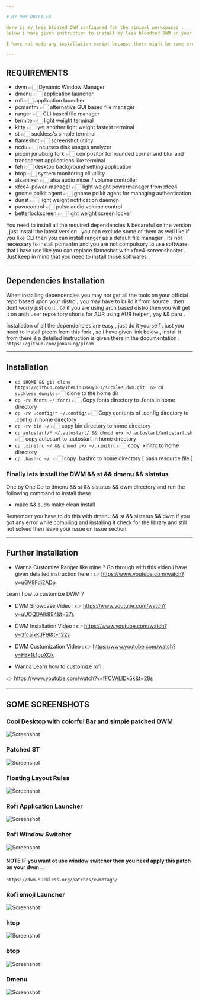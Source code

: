```yaml
---

# MY DWM DOTFILES

Here is my less bloated DWM configured for the minimal workspaces . 
below i have given instruction to install my less bloadted DWM on your distro . 

I have not made any installation script because there might be some erros while using this , so you need to setup all the things and configuration manually , so that you will understand how these configuration works and where to place the configuration files and what to install and what are the dependencies and required as well as used software are named below which will make your work easier 

---
```


## REQUIREMENTS	
* dwm 👉🏻 Dynamic Window Manager 
* dmenu 👉🏻 application launcher 
* rofi 👉🏻 application launcher 
* pcmanfm 👉🏻 alternative GUI based file manager 
* ranger 👉🏻 CLI based file manager 
* termite 👉🏻 light weight terminal 
* kitty 👉🏻 yet another light weight fastest terminal 
* st 👉🏻 suckless's simple terminal 
* flameshot 👉🏻 screenshot utility 
* ncdu 👉🏻 ncurses disk usages analyzer 
* picom jonaburg fork 👉🏻 compositor for rounded corner and blur and transparent applications like terminal 
* feh 👉🏻 desktop background setting application 
* btop 👉🏻 system monitoring cli utility
* alsamixer 👉🏻 alsa audio mixer / volume controller
* xfce4-power-manager 👉🏻 light weight powermanager from xfce4 
* gnome polkit agent 👉🏻 gnome polkit agent for managing authentication
* dunst 👉🏻 light weight notification daemon 
* pavucontrol 👉🏻 pulse audio volume control 
* betterlockscreen 👉🏻 light weight screen locker

You need to install all the required dependencies & becareful on the version , just install the latest version . you can exclude some of them as well like if you like CLI then you can install ranger as a default file manager , its not necessary to install pcmanfm and you are not compulsory to use software that i have use like you can replace flameshot with xfce4-screenshooter . Just keep in mind that you need to install those softwares .

---

## Dependencies Installation 

When installing dependencies you may not get all the tools on your official repo based upon your distro , you may have to build it from source , then dont worry just do it . 😥 if you are using arch based distro then you will get it on arch user repository shorts for AUR using AUR helper , yay && paru . 

Installation of all the dependencies are easy , just do it yourself . 
just you need to install picom from this fork , so i have given link below , install it from there & a detailed instruction is given there in the documentation : 
`https://github.com/jonaburg/picom`

---

## Installation 

* `cd $HOME && git clone https://github.com/TheLinuxGuy001/suckles_dwm.git  && cd suckless_dwm;ls` 👉🏻 clone to the home dir
* `cp -rv fonts ~/.fonts` 👉🏻  Copy fonts directory to .fonts in home directory
* `cp -rv .config/* ~/.config/` 👉🏻 Copy contents of .config directory to .config in home directory 
* `cp -rv bin ~/` 👉🏻 copy bin directory to home directory 
* `cp autostart/* ~/.autostart/ && chmod u+x ~/.autostart/autostart.sh` 👉🏻 copy autostart to .autostart in home directory
* `cp .xinitrc ~/ && chmod u+x ~/.xinitrc` 👉🏻 copy .xinitrc to home directory 
* `cp .bashrc ~/ ` 👉🏻 copy .bashrc to home directory [ bash resource file ]

### Finally lets install the DWM && st && dmenu && slstatus
One by One Go to dmenu && st && slstatus && dwm directory and run the following command to install these 
* make && sudo make clean install

Remember you have to do this with dmenu && st && slstatus && dwm 
if you got any error while compiling and installing it check for the library and still not solved then leave your issue on issue section 

---

## Further Installation 
* Wanna Customize Ranger like mine ? 
Go through with this video i have given detailed instruction here : 
👉 https://www.youtube.com/watch?v=uGV9Fdi2ADo

Learn how to customize DWM ? 
* DWM Showcase Video : 
👉 https://www.youtube.com/watch?v=uUOQDAlk894&t=37s

* DWM Installation Video : 
👉 https://www.youtube.com/watch?v=3fcaikKJF9I&t=122s

* DWM Customization Video : 
👉 https://www.youtube.com/watch?v=FBk1k1ppXQk

* Wanna Learn how to customize rofi : 

👉 https://www.youtube.com/watch?v=fFCVALIDk5k&t=28s

---

## SOME SCREENSHOTS 
### Cool Desktop with colorful Bar and simple patched DWM 
![Screenshot](Screenshots/desktop.png)

### Patched ST
![Screenshot](Screenshots/st.png)

### Floating Layout Rules 
![Screenshot](Screenshots/floating.png)

### Rofi Application Launcher 
![Screenshot](Screenshots/rofi.png)

### Rofi Window Switcher
![Screenshot](Screenshots/window-switcher.png)

#### NOTE IF you want ot use window switcher then you need apply this patch on your dwm .. 
`https://dwm.suckless.org/patches/ewmhtags/`


### Rofi emoji Launcher 
![Screenshot](Screenshots/emoji.png)

### htop
![Screenshot](Screenshots/htop.png)

### btop
![Screenshot](Screenshots/btop.png)

### Dmenu
![Screenshot](Screenshots/dmenu.png)

